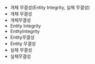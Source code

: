- 개체 무결성(Entity Integrity, 실체 무결성) 
- 개체 무결성
- 개체무결성
- Entity Integrity
- EntityIntegrity
- Entity무결성
- Entity 무결성
- 실체 무결성
- 실체무결성
